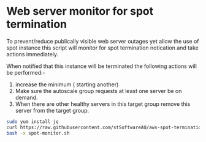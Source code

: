 # Web server monitor for spot termination

To prevent/reduce publically visible web server outages yet allow the use of spot instance this script will monitor for spot termination notication and take actions immediately.

When notified that this instance will be terminated the following actions will be performed:-
1. increase the minimum ( starting another)
2. Make sure the autoscale group requests at least one server be on demand.
3. When there are other healthy servers in this target group remove this server from the target group.

```bash
sudo yum install jq 
curl https://raw.githubusercontent.com/stSoftwareAU/aws-spot-termination-monitor/master/run.sh --output spot-monitor.sh
bash -x spot-monitor.sh
```
